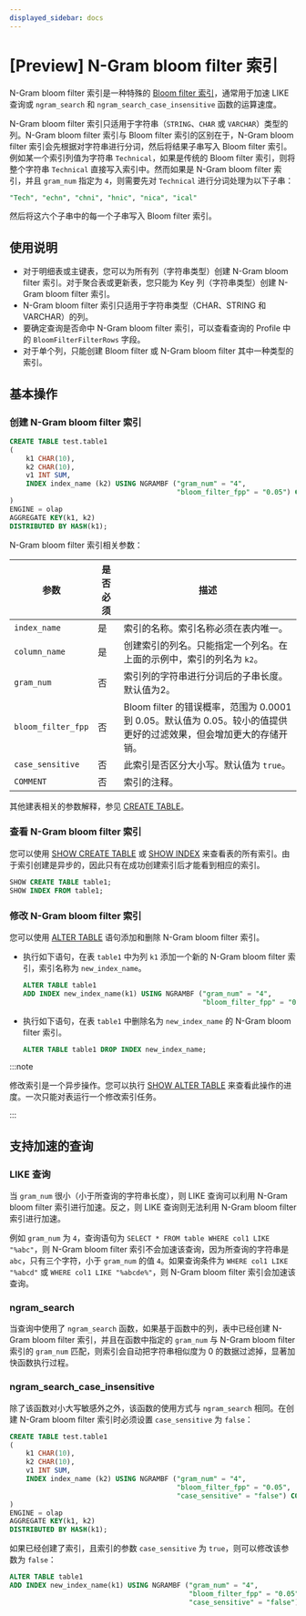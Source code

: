 ```yaml
---
displayed_sidebar: docs
---
```


# [Preview] N-Gram bloom filter 索引

N-Gram bloom filter 索引是一种特殊的 [Bloom filter 索引](./Bloomfilter_index.md)，通常用于加速 LIKE 查询或 `ngram_search` 和 `ngram_search_case_insensitive` 函数的运算速度。

N-Gram bloom filter 索引只适用于字符串（`STRING`、`CHAR` 或 `VARCHAR`）类型的列。N-Gram bloom filter 索引与 Bloom filter 索引的区别在于，N-Gram bloom filter 索引会先根据对字符串进行分词，然后将结果子串写入 Bloom filter 索引。例如某一个索引列值为字符串 `Technical`，如果是传统的 Bloom filter 索引，则将整个字符串 `Technical` 直接写入索引中。然而如果是 N-Gram bloom filter 索引，并且 `gram_num` 指定为 `4`，则需要先对 `Technical` 进行分词处理为以下子串：

```SQL
"Tech", "echn", "chni", "hnic", "nica", "ical"
```

然后将这六个子串中的每一个子串写入 Bloom filter 索引。

## 使用说明

- 对于明细表或主键表，您可以为所有列（字符串类型）创建 N-Gram bloom filter 索引。对于聚合表或更新表，您只能为 Key 列（字符串类型）创建 N-Gram bloom filter 索引。
- N-Gram bloom filter 索引只适用于字符串类型（CHAR、STRING 和 VARCHAR）的列。
- 要确定查询是否命中 N-Gram bloom filter 索引，可以查看查询的 Profile 中的 `BloomFilterFilterRows` 字段。
- 对于单个列，只能创建 Bloom filter 或 N-Gram bloom filter 其中一种类型的索引。

## 基本操作

### 创建 N-Gram bloom filter 索引

```SQL
CREATE TABLE test.table1
(
    k1 CHAR(10),
    k2 CHAR(10),
    v1 INT SUM,
    INDEX index_name (k2) USING NGRAMBF ("gram_num" = "4",
                                         "bloom_filter_fpp" = "0.05") COMMENT ''
)
ENGINE = olap
AGGREGATE KEY(k1, k2)
DISTRIBUTED BY HASH(k1);
```

N-Gram bloom filter 索引相关参数：

| 参数               | 是否必须 | 描述                                                         |
| ------------------ | -------- | ------------------------------------------------------------ |
| `index_name`       | 是       | 索引的名称。索引名称必须在表内唯一。                         |
| `column_name`      | 是       | 创建索引的列名。只能指定一个列名。在上面的示例中，索引的列名为 `k2`。 |
| `gram_num`         | 否       | 索引列的字符串进行分词后的子串长度。默认值为2。 |
| `bloom_filter_fpp` | 否       | Bloom filter 的错误概率，范围为 0.0001 到 0.05。默认值为 0.05。较小的值提供更好的过滤效果，但会增加更大的存储开销。 |
| `case_sensitive`   | 否       | 此索引是否区分大小写。默认值为 `true`。            |
| `COMMENT`          | 否       | 索引的注释。                                                 |

其他建表相关的参数解释，参见 [CREATE TABLE](../../sql-reference/sql-statements/table_bucket_part_index/CREATE_TABLE.md)。

### 查看 N-Gram bloom filter 索引

您可以使用 [SHOW CREATE TABLE](../../sql-reference/sql-statements/table_bucket_part_index/SHOW_CREATE_TABLE.md) 或 [SHOW INDEX](../../sql-reference/sql-statements/table_bucket_part_index/SHOW_INDEX.md) 来查看表的所有索引。由于索引创建是异步的，因此只有在成功创建索引后才能看到相应的索引。

```SQL
SHOW CREATE TABLE table1;
SHOW INDEX FROM table1;
```

### 修改 N-Gram bloom filter 索引

您可以使用 [ALTER TABLE](../../sql-reference/sql-statements/table_bucket_part_index/ALTER_TABLE.md) 语句添加和删除 N-Gram bloom filter 索引。

- 执行如下语句，在表 `table1` 中为列 `k1` 添加一个新的 N-Gram bloom filter 索引，索引名称为 `new_index_name`。

    ```SQL
    ALTER TABLE table1 
    ADD INDEX new_index_name(k1) USING NGRAMBF ("gram_num" = "4", 
                                                "bloom_filter_fpp" = "0.05") COMMENT '';
    ```

- 执行如下语句，在表 `table1` 中删除名为 `new_index_name` 的 N-Gram bloom filter 索引。

    ```SQL
    ALTER TABLE table1 DROP INDEX new_index_name;
    ```

:::note

修改索引是一个异步操作。您可以执行 [SHOW ALTER TABLE](../../sql-reference/sql-statements/table_bucket_part_index/SHOW_ALTER.md) 来查看此操作的进度。一次只能对表运行一个修改索引任务。

:::

## 支持加速的查询

### LIKE 查询

当 `gram_num` 很小（小于所查询的字符串长度），则 LIKE 查询可以利用 N-Gram bloom filter 索引进行加速。反之，则 LIKE 查询则无法利用 N-Gram bloom filter 索引进行加速。

例如 `gram_num` 为 `4`，查询语句为 `SELECT * FROM table WHERE col1 LIKE "%abc"`，则 N-Gram bloom filter 索引不会加速该查询，因为所查询的字符串是 `abc`，只有三个字符，小于 `gram_num` 的值 `4`。如果查询条件为 `WHERE col1 LIKE "%abcd"` 或 `WHERE col1 LIKE "%abcde%"`，则 N-Gram bloom filter 索引会加速该查询。

### ngram_search

当查询中使用了 `ngram_search` 函数，如果基于函数中的列，表中已经创建 N-Gram bloom filter 索引，并且在函数中指定的 `gram_num` 与 N-Gram bloom filter 索引的 `gram_num` 匹配，则索引会自动把字符串相似度为 0 的数据过滤掉，显著加快函数执行过程。

### ngram_search_case_insensitive

除了该函数对小大写敏感外之外，该函数的使用方式与 `ngram_search` 相同。在创建 N-Gram bloom filter 索引时必须设置 `case_sensitive` 为 `false`：

```SQL
CREATE TABLE test.table1
(
    k1 CHAR(10),
    k2 CHAR(10),
    v1 INT SUM,
    INDEX index_name (k2) USING NGRAMBF ("gram_num" = "4",
                                         "bloom_filter_fpp" = "0.05",
                                         "case_sensitive" = "false") COMMENT ''
)
ENGINE = olap
AGGREGATE KEY(k1, k2)
DISTRIBUTED BY HASH(k1);
```

如果已经创建了索引，且索引的参数 `case_sensitive` 为 `true`，则可以修改该参数为 `false`：

```SQL
ALTER TABLE table1 
ADD INDEX new_index_name(k1) USING NGRAMBF ("gram_num" = "4",
                                            "bloom_filter_fpp" = "0.05",
                                            "case_sensitive" = "false") COMMENT '';
```
